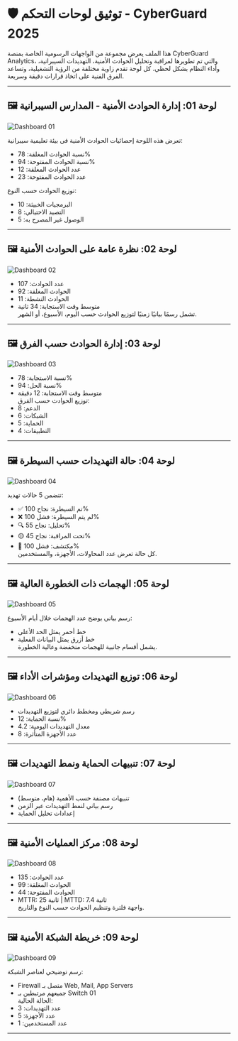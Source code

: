 
# 🛡️ توثيق لوحات التحكم - CyberGuard 2025

هذا الملف يعرض مجموعة من الواجهات الرسومية الخاصة بمنصة CyberGuard Analytics، والتي تم تطويرها لمراقبة وتحليل الحوادث الأمنية، التهديدات السيبرانية، وأداء النظام بشكل لحظي. كل لوحة تقدم زاوية مختلفة من الرؤية التشغيلية، وتساعد الفرق الفنية على اتخاذ قرارات دقيقة وسريعة.

---

## 🖼️ لوحة 01: إدارة الحوادث الأمنية - المدارس السيبرانية

![Dashboard 01](./images/dashboard_cyberguard_2025_01.jpg.jpg)

تعرض هذه اللوحة إحصائيات الحوادث الأمنية في بيئة تعليمية سيبرانية:
- نسبة الحوادث المغلقة: 78%
- نسبة الحوادث المفتوحة: 94%
- عدد الحوادث المغلقة: 12
- عدد الحوادث المفتوحة: 23

توزيع الحوادث حسب النوع:
- البرمجيات الخبيثة: 10
- التصيد الاحتيالي: 8
- الوصول غير المصرح به: 5

---

## 🖼️ لوحة 02: نظرة عامة على الحوادث الأمنية

![Dashboard 02](./images/dashboard_cyberguard_2025_02.jpg.jpg)

- عدد الحوادث: 107
- الحوادث المغلقة: 92
- الحوادث النشطة: 11
- متوسط وقت الاستجابة: 34 ثانية  
تشمل رسمًا بيانيًا زمنيًا لتوزيع الحوادث حسب اليوم، الأسبوع، أو الشهر.

---

## 🖼️ لوحة 03: إدارة الحوادث حسب الفرق

![Dashboard 03](./images/dashboard_cyberguard_2025_03.jpg.jpg)

- نسبة الاستجابة: 78%
- نسبة الحل: 94%
- متوسط وقت الاستجابة: 12 دقيقة  
توزيع الحوادث حسب الفرق:
- الدعم: 8
- الشبكات: 6
- الحماية: 5
- التطبيقات: 4

---

## 🖼️ لوحة 04: حالة التهديدات حسب السيطرة

![Dashboard 04](./images/dashboard_cyberguard_2025_04.jpg.jpg)

تتضمن 5 حالات تهديد:
- ✅ تم السيطرة: نجاح 100%
- ❌ لم يتم السيطرة: فشل 100%
- 🔍 تحليل: نجاح 55%
- 🟡 تحت المراقبة: نجاح 45%
- 🔵 مكتشف: فشل 100%  
كل حالة تعرض عدد المحاولات، الأجهزة، والمستخدمين.

---

## 🖼️ لوحة 05: الهجمات ذات الخطورة العالية

![Dashboard 05](./images/dashboard_cyberguard_2025_05.jpg.jpg)

رسم بياني يوضح عدد الهجمات خلال أيام الأسبوع:
- خط أحمر يمثل الحد الأعلى
- خط أزرق يمثل البيانات الفعلية  
يشمل أقسام جانبية للهجمات منخفضة وعالية الخطورة.

---

## 🖼️ لوحة 06: توزيع التهديدات ومؤشرات الأداء

![Dashboard 06](./images/dashboard_cyberguard_2025_06.jpg.jpg)

- رسم شريطي ومخطط دائري لتوزيع التهديدات
- نسبة الحماية: 12%
- معدل التهديدات اليومية: 4.2
- عدد الأجهزة المتأثرة: 8

---

## 🖼️ لوحة 07: تنبيهات الحماية ونمط التهديدات

![Dashboard 07](./images/dashboard_cyberguard_2025_07.jpg.jpg)

- تنبيهات مصنفة حسب الأهمية (هام، متوسط)
- رسم بياني لنمط التهديدات عبر الزمن
- إعدادات تحليل الحماية

---

## 🖼️ لوحة 08: مركز العمليات الأمنية

![Dashboard 08](./images/dashboard_cyberguard_2025_08.jpg.jpg)

- عدد الحوادث: 135
- الحوادث المغلقة: 99
- الحوادث المفتوحة: 44
- MTTR: 25 ثانية | MTTD: 7.4 ثانية  
واجهة فلترة وتنظيم الحوادث حسب النوع والتاريخ.

---

## 🖼️ لوحة 09: خريطة الشبكة الأمنية

![Dashboard 09](./images/dashboard_cyberguard_2025_09.jpg.jpg)

رسم توضيحي لعناصر الشبكة:
- Firewall متصل بـ Web, Mail, App Servers
- جميعهم مرتبطين بـ Switch 01  
الحالة الحالية:
- عدد التهديدات: 3
- عدد الأجهزة: 5
- عدد المستخدمين: 1

---
